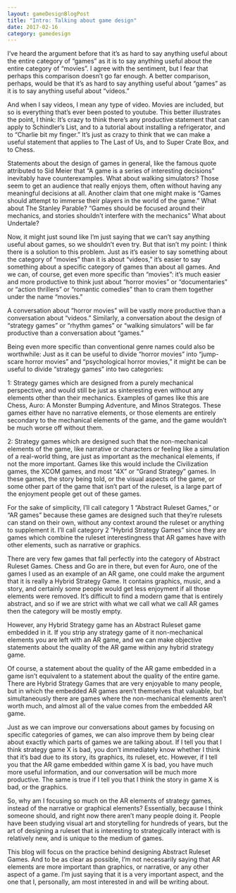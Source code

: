 ```yaml
---
layout: gameDesignBlogPost
title: "Intro: Talking about game design"
date: 2017-02-16
category: gamedesign
---
```

I’ve heard the argument before that it’s as hard to say anything useful about the entire category of “games” as it is to say anything useful about the entire category of “movies”. I agree with the sentiment, but I fear that perhaps this comparison doesn’t go far enough. A better comparison, perhaps, would be that it’s as hard to say anything useful about “games” as it is to say anything useful about “videos.”

And when I say videos, I mean any type of video. Movies are included, but so is everything that’s ever been posted to youtube. This better illustrates the point, I think: It’s crazy to think there’s any productive statement that can apply to Schindler’s List, and to a tutorial about installing a refrigerator, and to “Charlie bit my finger.” It’s just as crazy to think that we can make a useful statement that applies to The Last of Us, and to Super Crate Box, and to Chess. 

Statements about the design of games in general, like the famous quote attributed to Sid Meier that “A game is a series of interesting decisions” inevitably have counterexamples. What about walking simulators? Those seem to get an audience that really enjoys them, often without having any meaningful decisions at all. Another claim that one might make is “Games should attempt to immerse their players in the world of the game.” What about The Stanley Parable? “Games should be focused around their mechanics, and stories shouldn’t interfere with the mechanics” What about Undertale?

Now, it might just sound like I’m just saying that we can’t say anything useful about games, so we shouldn’t even try. But that isn’t my point: I think there is a solution to this problem. Just as it’s easier to say something about the category of “movies” than it is about “videos,” it’s easier to say something about a specific category of games than about all games. And we can, of course, get even more specific than “movies”: it’s much easier and more productive to think just about “horror movies” or “documentaries” or “action thrillers” or “romantic comedies” than to cram them together under the name “movies.”

A conversation about “horror movies” will be vastly more productive than a conversation about “videos.” Similarly, a conversation about the design of “strategy games” or “rhythm games” or “walking simulators” will be far productive than a conversation about “games.” 

Being even more specific than conventional genre names could also be worthwhile: Just as it can be useful to divide “horror movies” into “jump-scare horror movies” and “psychological horror movies,” it might be can be useful to divide “strategy games” into two categories:

1: Strategy games which are designed from a purely mechanical perspective, and would still be just as sinteresting even without any elements other than their mechanics. Examples of games like this are Chess, Auro: A Monster Bumping Adventure, and Minos Strategos. These games either have no narrative elements, or those elements are entirely secondary to the mechanical elements of the game, and the game wouldn’t be much worse off without them.

2: Strategy games which are designed such that the non-mechanical elements of the game, like narrative or characters or feeling like a simulation of a real-world thing, are just as important as the mechanical elements, if not the more important. Games like this would include the Civilization games, the XCOM games, and most “4X” or “Grand Strategy” games. In these games, the story being told, or the visual aspects of the game, or some other part of the game that isn’t part of the ruleset, is a large part of the enjoyment people get out of these games.

For the sake of simplicity, I’ll call category 1 “Abstract Ruleset Games,” or “AR games” because these games are designed such that they’re rulesets can stand on their own, without any context around the ruleset or anything to supplement it. I’ll call category 2 “Hybrid Strategy Games” since they are games which combine the ruleset interestingness that AR games have with other elements, such as narrative or graphics.

There are very few games that fall perfectly into the category of Abstract Ruleset Games. Chess and Go are in there, but even for Auro, one of the games I used as an example of an AR game, one could make the argument that it is really a Hybrid Strategy Game. It contains graphics, music, and a story, and certainly some people would get less enjoyment if all those elements were removed. It’s difficult to find a modern game that is entirely abstract, and so if we are strict with what we call what we call AR games then the category will be mostly empty.

However, any Hybrid Strategy game has an Abstract Ruleset game embedded in it. If you strip any strategy game of it non-mechanical elements you are left with an AR game, and we can make objective statements about the quality of the AR game within any hybrid strategy game.

Of course, a statement about the quality of the AR game embedded in a game isn’t equivalent to a statement about the quality of the entire game. There are Hybrid Strategy Games that are very enjoyable to many people, but in which the embedded AR games aren’t themselves that valuable, but simultaneously there are games where the non-mechanical elements aren’t worth much, and almost all of the value comes from the embedded AR game.

Just as we can improve our conversations about games by focusing on specific categories of games, we can also improve them by being clear about exactly which parts of games we are talking about. If I tell you that I think strategy game X is bad, you don’t immediately know whether I think that it’s bad due to its story, its graphics, its ruleset, etc. However, if I tell you that the AR game embedded within game X is bad, you have much more useful information, and our conversation will be much more productive. The same is true if I tell you that I think the story in game X is bad, or the graphics.

So, why am I focusing so much on the AR elements of strategy games, instead of the narrative or graphical elements? Essentially, because I think someone should, and right now there aren’t many people doing it. People have been studying visual art and storytelling for hundreds of years, but the art of designing a ruleset that is interesting to strategically interact with is relatively new, and is unique to the medium of games.

This blog will focus on the practice behind designing Abstract Ruleset Games. And to be as clear as possible, I’m not necessarily saying that AR elements are more important than graphics, or narrative, or any other aspect of a game. I’m just saying that it is a very important aspect, and the one that I, personally, am most interested in and will be writing about.

